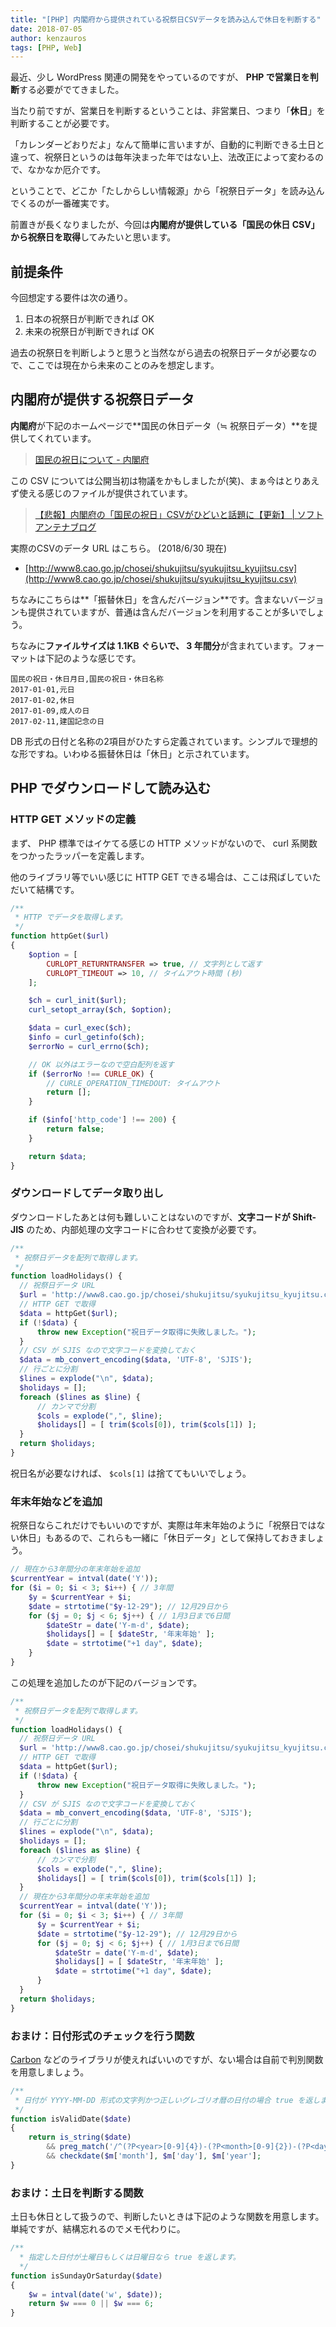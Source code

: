 ```yaml
---
title: "[PHP] 内閣府から提供されている祝祭日CSVデータを読み込んで休日を判断する"
date: 2018-07-05
author: kenzauros
tags: [PHP, Web]
---
```


最近、少し WordPress 関連の開発をやっているのですが、 **PHP で営業日を判断**する必要がでてきました。

当たり前ですが、営業日を判断するということは、非営業日、つまり「**休日**」を判断することが必要です。

「カレンダーどおりだよ」なんて簡単に言いますが、自動的に判断できる土日と違って、祝祭日というのは毎年決まった年ではない上、法改正によって変わるので、なかなか厄介です。

ということで、どこか「たしからしい情報源」から「祝祭日データ」を読み込んでくるのが一番確実です。

前置きが長くなりましたが、今回は**内閣府が提供している「国民の休日 CSV」から祝祭日を取得**してみたいと思います。

## 前提条件

今回想定する要件は次の通り。

1. 日本の祝祭日が判断できれば OK
2. 未来の祝祭日が判断できれば OK

過去の祝祭日を判断しようと思うと当然ながら過去の祝祭日データが必要なので、ここでは現在から未来のことのみを想定します。

## 内閣府が提供する祝祭日データ

**内閣府**が下記のホームページで**国民の休日データ（≒ 祝祭日データ）**を提供してくれています。

> [国民の祝日について - 内閣府](http://www8.cao.go.jp/chosei/shukujitsu/gaiyou.html)

この CSV については公開当初は物議をかもしましたが(笑)、まぁ今はとりあえず使える感じのファイルが提供されています。

> [【悲報】内閣府の「国民の祝日」CSVがひどいと話題に【更新】 | ソフトアンテナブログ](https://www.softantenna.com/wp/webservice/naikakufu-shukujitsu-csv-format/)

実際のCSVのデータ URL はこちら。 (2018/6/30 現在)

- [http://www8.cao.go.jp/chosei/shukujitsu/syukujitsu_kyujitsu.csv](http://www8.cao.go.jp/chosei/shukujitsu/syukujitsu_kyujitsu.csv)

ちなみにこちらは**「振替休日」を含んだバージョン**です。含まないバージョンも提供されていますが、普通は含んだバージョンを利用することが多いでしょう。

ちなみに**ファイルサイズは 1.1KB ぐらいで、 3 年間分**が含まれています。フォーマットは下記のような感じです。

```
国民の祝日・休日月日,国民の祝日・休日名称
2017-01-01,元日
2017-01-02,休日
2017-01-09,成人の日
2017-02-11,建国記念の日
```

DB 形式の日付と名称の2項目がひたすら定義されています。シンプルで理想的な形ですね。いわゆる振替休日は「休日」と示されています。

## PHP でダウンロードして読み込む

### HTTP GET メソッドの定義

まず、 PHP 標準ではイケてる感じの HTTP メソッドがないので、 curl 系関数をつかったラッパーを定義します。

他のライブラリ等でいい感じに HTTP GET できる場合は、ここは飛ばしていただいて結構です。

```php
/**
 * HTTP でデータを取得します。
 */
function httpGet($url)
{
    $option = [
        CURLOPT_RETURNTRANSFER => true, // 文字列として返す
        CURLOPT_TIMEOUT => 10, // タイムアウト時間 (秒)
    ];

    $ch = curl_init($url);
    curl_setopt_array($ch, $option);

    $data = curl_exec($ch);
    $info = curl_getinfo($ch);
    $errorNo = curl_errno($ch);

    // OK 以外はエラーなので空白配列を返す
    if ($errorNo !== CURLE_OK) {
        // CURLE_OPERATION_TIMEDOUT: タイムアウト
        return [];
    }

    if ($info['http_code'] !== 200) {
        return false;
    }

    return $data;
}
```

### ダウンロードしてデータ取り出し

ダウンロードしたあとは何も難しいことはないのですが、**文字コードが Shift-JIS** のため、内部処理の文字コードに合わせて変換が必要です。

```php
/**
 * 祝祭日データを配列で取得します。
 */
function loadHolidays() {
  // 祝祭日データ URL
  $url = 'http://www8.cao.go.jp/chosei/shukujitsu/syukujitsu_kyujitsu.csv';
  // HTTP GET で取得
  $data = httpGet($url);
  if (!$data) {
      throw new Exception("祝日データ取得に失敗しました。");
  }
  // CSV が SJIS なので文字コードを変換しておく
  $data = mb_convert_encoding($data, 'UTF-8', 'SJIS');
  // 行ごとに分割
  $lines = explode("\n", $data);
  $holidays = [];
  foreach ($lines as $line) {
      // カンマで分割
      $cols = explode(",", $line);
      $holidays[] = [ trim($cols[0]), trim($cols[1]) ];
  }
  return $holidays;
}
```

祝日名が必要なければ、 `$cols[1]` は捨ててもいいでしょう。

### 年末年始などを追加

祝祭日ならこれだけでもいいのですが、実際は年末年始のように「祝祭日ではない休日」もあるので、これらも一緒に「休日データ」として保持しておきましょう。

```php
// 現在から3年間分の年末年始を追加
$currentYear = intval(date('Y'));
for ($i = 0; $i < 3; $i++) { // 3年間
    $y = $currentYear + $i;
    $date = strtotime("$y-12-29"); // 12月29日から
    for ($j = 0; $j < 6; $j++) { // 1月3日まで6日間
        $dateStr = date('Y-m-d', $date);
        $holidays[] = [ $dateStr, '年末年始' ];
        $date = strtotime("+1 day", $date);
    }
}
```

この処理を追加したのが下記のバージョンです。

```php
/**
 * 祝祭日データを配列で取得します。
 */
function loadHolidays() {
  // 祝祭日データ URL
  $url = 'http://www8.cao.go.jp/chosei/shukujitsu/syukujitsu_kyujitsu.csv';
  // HTTP GET で取得
  $data = httpGet($url);
  if (!$data) {
      throw new Exception("祝日データ取得に失敗しました。");
  }
  // CSV が SJIS なので文字コードを変換しておく
  $data = mb_convert_encoding($data, 'UTF-8', 'SJIS');
  // 行ごとに分割
  $lines = explode("\n", $data);
  $holidays = [];
  foreach ($lines as $line) {
      // カンマで分割
      $cols = explode(",", $line);
      $holidays[] = [ trim($cols[0]), trim($cols[1]) ];
  }
  // 現在から3年間分の年末年始を追加
  $currentYear = intval(date('Y'));
  for ($i = 0; $i < 3; $i++) { // 3年間
      $y = $currentYear + $i;
      $date = strtotime("$y-12-29"); // 12月29日から
      for ($j = 0; $j < 6; $j++) { // 1月3日まで6日間
          $dateStr = date('Y-m-d', $date);
          $holidays[] = [ $dateStr, '年末年始' ];
          $date = strtotime("+1 day", $date);
      }
  }
  return $holidays;
}
```

### おまけ：日付形式のチェックを行う関数

[Carbon](https://carbon.nesbot.com/) などのライブラリが使えればいいのですが、ない場合は自前で判別関数を用意しましょう。

```php
/**
 * 日付が YYYY-MM-DD 形式の文字列かつ正しいグレゴリオ暦の日付の場合 true を返します。
 */
function isValidDate($date)
{
    return is_string($date)
        && preg_match('/^(?P<year>[0-9]{4})-(?P<month>[0-9]{2})-(?P<day>[0-9]{2})$/', $date, $m) === 1
        && checkdate($m['month'], $m['day'], $m['year'];
}
```

### おまけ：土日を判断する関数

土日も休日として扱うので、判断したいときは下記のような関数を用意します。単純ですが、結構忘れるのでメモ代わりに。

```php
/**
  * 指定した日付が土曜日もしくは日曜日なら true を返します。
  */
function isSundayOrSaturday($date)
{
    $w = intval(date('w', $date));
    return $w === 0 || $w === 6;
}
```

